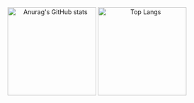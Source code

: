 <div align="center">
<img alt="Anurag&#39;s GitHub stats" src="https://github-readme-stats.vercel.app/api?username=lc044&amp&hide=contribs,prs;show_icons=true" height="200"/>
<img alt="Top Langs" src="https://github-readme-stats.vercel.app/api/top-langs/?username=anuraghazra&amp;layout=compact" height="200"/>
</div>

